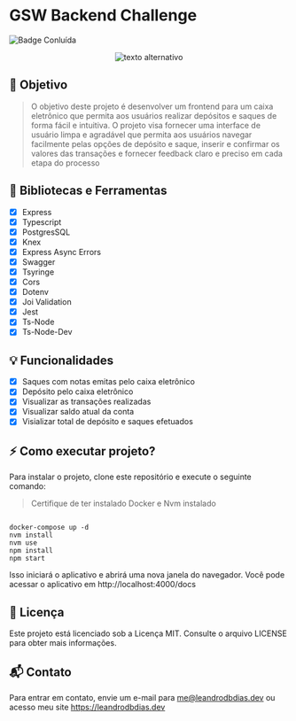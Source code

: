 # GSW Backend Challenge

![Badge Conluída](http://img.shields.io/static/v1?label=STATUS&message=CONCLUIDO&color=BLUE&style=for-the-badge)

<p align="center">
  <img src="src/assets/gsw-logo.png" alt="texto alternativo"  />
</p>

## :dart: Objetivo

> O objetivo deste projeto é desenvolver um frontend para um caixa eletrônico que permita aos usuários realizar depósitos e saques de forma fácil e intuitiva. O projeto visa fornecer uma interface de usuário limpa e agradável que permita aos usuários navegar facilmente pelas opções de depósito e saque, inserir e confirmar os valores das transações e fornecer feedback claro e preciso em cada etapa do processo

## :hammer: Bibliotecas e Ferramentas

- [x] Express
- [x] Typescript
- [x] PostgresSQL
- [x] Knex
- [x] Express Async Errors
- [x] Swagger
- [x] Tsyringe
- [x] Cors
- [x] Dotenv
- [x] Joi Validation
- [x] Jest
- [x] Ts-Node
- [x] Ts-Node-Dev

## :bulb: Funcionalidades

- [x] Saques com notas emitas pelo caixa eletrônico
- [x] Depósito pelo caixa eletrônico
- [x] Visualizar as transações realizadas
- [x] Visualizar saldo atual da conta
- [x] Visializar total de depósito e saques efetuados

## :zap: Como executar projeto?

Para instalar o projeto, clone este repositório e execute o seguinte comando:

> Certifique de ter instalado Docker e Nvm instalado

<code>
docker-compose up -d
nvm install
nvm use
npm install
npm start
</code>

Isso iniciará o aplicativo e abrirá uma nova janela do navegador. Você pode acessar o aplicativo em http://localhost:4000/docs

## :key: Licença

Este projeto está licenciado sob a Licença MIT. Consulte o arquivo LICENSE para obter mais informações.

## :mailbox_with_mail: Contato

Para entrar em contato, envie um e-mail para <me@leandrodbdias.dev> ou acesso meu site <https://leandrodbdias.dev>
